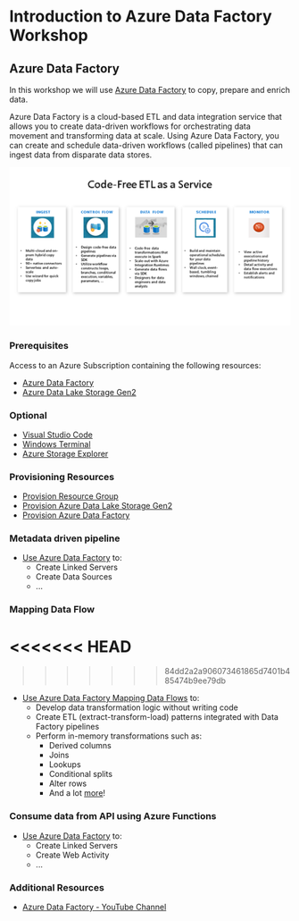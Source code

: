 # Introduction to Azure Data Factory Workshop

## Azure Data Factory

In this workshop we will use [Azure Data Factory](https://docs.microsoft.com/en-us/azure/data-factory/introduction) to copy, prepare and enrich data.

Azure Data Factory is a cloud-based ETL and data integration service that allows you to create data-driven workflows for orchestrating data movement and transforming data at scale.  Using Azure Data Factory, you can create and schedule data-driven workflows (called pipelines) that can ingest data from disparate data stores.

![ADF Workshop](media/mdp-image001.png)

### Prerequisites
Access to an Azure Subscription containing the following resources:
- [Azure Data Factory](https://docs.microsoft.com/en-us/azure/data-factory/introduction)
- [Azure Data Lake Storage Gen2](https://docs.microsoft.com/en-us/azure/storage/blobs/data-lake-storage-introduction) 

### Optional
- [Visual Studio Code](https://code.visualstudio.com/Download)
- [Windows Terminal](https://docs.microsoft.com/en-us/windows/terminal/get-started)
- [Azure Storage Explorer](https://azure.microsoft.com/en-us/features/storage-explorer/)

### Provisioning Resources
- [Provision Resource Group](https://docs.microsoft.com/en-us/azure/azure-resource-manager/management/manage-resource-groups-portal)
- [Provision Azure Data Lake Storage Gen2](https://docs.microsoft.com/en-us/azure/storage/blobs/create-data-lake-storage-account)
- [Provision Azure Data Factory](https://docs.microsoft.com/en-us/azure/data-factory/quickstart-create-data-factory-portal)

### Metadata driven pipeline
- [Use Azure Data Factory](metadata-driven-pipeline.md) to:
  - Create Linked Servers
  - Create Data Sources
  - ...

### Mapping Data Flow
<<<<<<< HEAD
=======

>>>>>>> 84dd2a2a906073461865d7401b485474b9ee79db
- [Use Azure Data Factory Mapping Data Flows](mapping-data-flow.md) to:
  - Develop data transformation logic without writing code
  - Create ETL (extract-transform-load) patterns integrated with Data Factory pipelines
  - Perform in-memory transformations such as:
    - Derived columns
    - Joins
    - Lookups
    - Conditional splits
    - Alter rows
    - And a lot [more](https://docs.microsoft.com/en-us/azure/data-factory/data-flow-transformation-overview)! 

### Consume data from API using Azure Functions
- [Use Azure Data Factory](api-pipeline.md) to:
  - Create Linked Servers
  - Create Web Activity
  - ...

### Additional Resources
- [Azure Data Factory - YouTube Channel](https://www.youtube.com/channel/UC2S0k7NeLcEm5_IhHUwpN0g)
